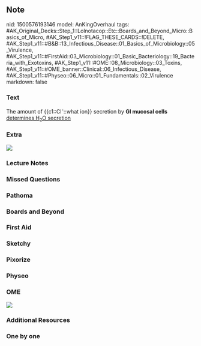 ## Note
nid: 1500576193146
model: AnKingOverhaul
tags: #AK_Original_Decks::Step_1::Lolnotacop::Etc::Boards_and_Beyond_Micro::Basics_of_Micro, #AK_Step1_v11::!FLAG_THESE_CARDS::!DELETE, #AK_Step1_v11::#B&B::13_Infectious_Disease::01_Basics_of_Microbiology::05_Virulence, #AK_Step1_v11::#FirstAid::03_Microbiology::01_Basic_Bacteriology::19_Bacteria_with_Exotoxins, #AK_Step1_v11::#OME::08_Microbiology::03_Toxins, #AK_Step1_v11::#OME_banner::Clinical::06_Infectious_Disease, #AK_Step1_v11::#Physeo::06_Micro::01_Fundamentals::02_Virulence
markdown: false

### Text
<div>
  <div>
    The amount of {{c1::Cl<sup>-</sup>::what ion}} secretion by
    <b>GI mucosal cells</b> <u>determines H<sub>2</sub>O
    secretion</u>
  </div>
</div>

### Extra
<img src="paste-46084999086476.jpg">

### Lecture Notes


### Missed Questions


### Pathoma


### Boards and Beyond


### First Aid


### Sketchy


### Pixorize


### Physeo


### OME
<div class="ome-widget">
  <a href=
  "https://onlinemeded.org/spa/infectious-disease?ref=anki"><img src="_OME_AnkiFlashcards_Topic_2.png"></a>
</div>

### Additional Resources


### One by one

